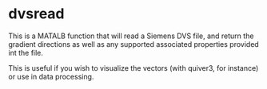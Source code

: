 # dvsread

This is a MATALB function that will read a Siemens DVS file, and 
return the gradient directions as well as any supported associated
properties provided int the file.

This is useful if you wish to visualize the vectors (with quiver3,
for instance) or use in data processing.

